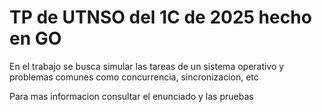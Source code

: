 # TP de UTNSO del 1C de 2025 hecho en GO

En el trabajo se busca simular las tareas de un sistema operativo y problemas comunes como concurrencia, sincronizacion, etc

Para mas informacion consultar el enunciado y las pruebas
